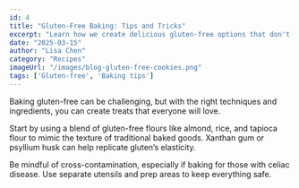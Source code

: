 ```yaml
---
id: 4
title: "Gluten-Free Baking: Tips and Tricks"
excerpt: "Learn how we create delicious gluten-free options that don't compromise on taste or texture."
date: "2025-03-15"
author: "Lisa Chen"
category: "Recipes"
imageUrl: "/images/blog-gluten-free-cookies.png"
tags: ['Gluten-free', 'Baking tips']
---
```


Baking gluten-free can be challenging, but with the right techniques and ingredients, you can create treats that everyone will love.

Start by using a blend of gluten-free flours like almond, rice, and tapioca flour to mimic the texture of traditional baked goods. Xanthan gum or psyllium husk can help replicate gluten’s elasticity.

Be mindful of cross-contamination, especially if baking for those with celiac disease. Use separate utensils and prep areas to keep everything safe.